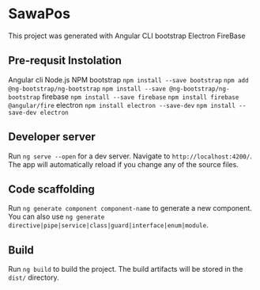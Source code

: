 # SawaPos

This project was generated with
   Angular CLI
   bootstrap 
   Electron
   FireBase

## Pre-requsit Instolation 
   Angular cli
   Node.js
   NPM
   bootstrap 
       `npm install --save bootstrap`
       `npm add @ng-bootstrap/ng-bootstrap`
       `npm install --save @ng-bootstrap/ng-bootstrap`
    firebase 
      `npm install --save firebase`
      `npm install firebase @angular/fire`
    electron
       `npm install electron --save-dev`
       `npm install --save-dev electron`

## Developer server
Run `ng serve --open` for a dev server. Navigate to `http://localhost:4200/`. The app will automatically reload if you change any of the source files.


## Code scaffolding

Run `ng generate component component-name` to generate a new component. You can also use `ng generate directive|pipe|service|class|guard|interface|enum|module`.

## Build

Run `ng build` to build the project. The build artifacts will be stored in the `dist/` directory.
